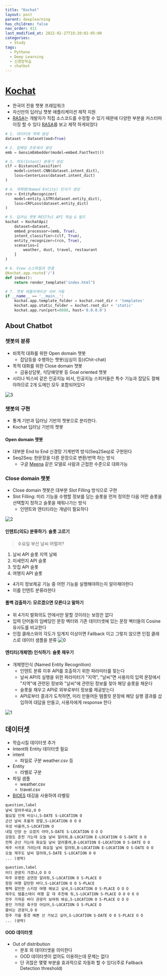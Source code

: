 ```yaml
---
title: "Kochat"
layout: post
parent: deeplearning
has_children: false
nav_order: 411
last_modified_at: 2022-02-27T18:20:02-05:00
categories:
  - Study
tags:
  - Pythone
  - Deep Learning
  - 신경망학습
  - chatbot
---
```


# [Kochat]

- 한국어 전용 챗봇 프레임워크
- 자신만의 딥러닝 챗봇 애플리케이션 제작 지원
-  [RASA]는 개발자가 직접 소스코드를 수정할 수 있기 때문에 다양한 부분을 커스터마이징 할 수 있다 [RASA]를 보고 제작 하게되었다

```py
# 1. 데이터셋 객체 생성
dataset = Dataset(ood=True)

# 2. 임베딩 프로세서 생성
emb = GensimEmbedder(model=embed.FastText())

# 3. 의도(Intent) 분류기 생성
clf = DistanceClassifier(
    model=intent.CNN(dataset.intent_dict),                  
    loss=CenterLoss(dataset.intent_dict)                    
)

# 4. 개체명(Named Entity) 인식기 생성                                                     
rcn = EntityRecognizer(
    model=entity.LSTM(dataset.entity_dict),
    loss=CRFLoss(dataset.entity_dict)
)

# 5. 딥러닝 챗봇 RESTful API 학습 & 빌드
kochat = KochatApi(
    dataset=dataset, 
    embed_processor=(emb, True), 
    intent_classifier=(clf, True),
    entity_recognizer=(rcn, True), 
    scenarios=[
        weather, dust, travel, restaurant
    ]
)

# 6. View 소스파일과 연결                                                                                                        
@kochat.app.route('/')
def index():
    return render_template("index.html")

# 7. 챗봇 애플리케이션 서버 가동                                                          
if __name__ == '__main__':
    kochat.app.template_folder = kochat.root_dir + 'templates'
    kochat.app.static_folder = kochat.root_dir + 'static'
    kochat.app.run(port=8080, host='0.0.0.0')
```

## About Chatbot
### 챗봇의 분류

- 비목적 대화를 위한 Open domain 챗봇
    - 잡담등을 수행하는 챗봇(심심이 등)(Chit-chat)
- 목적 대화를 위한 Close domain 챗봇
    - 금융상담봇, 식당예얏봇 등 Goal oriented 챗봇
- 시리나 빅스비 같은 인공지능 비서, 인공지능 스피커들은 특수 기능과 잡담도 잘해야하므로 2개 도메인 모두 포함되어있다

![3](../../assets/images/about-chatbot.jpg)

### 챗봇의 구현

- 통계 기반과 딥러닝 기반의 챗봇으로 분리한다.
- Kochat 딥러닝 기반의 챗봇

#### Open domain  챗봇
- 대부분 End to End 신경망 기계번역 방식(Seq2Seq)로 구현된다
- Seq2Seq: 한문장을 다른 문장으로 변환/번역 하는 방식 
    - 구글 [Meena] 같은 모델로 사람과 근접한 수준으로 대화가능

### Close domain 챗봇

- Close domain 챗봇은 대부분 Slot Filling 방식으로 구현
- Slot Filling: 미리 기능을 수행할 정보를 담는 슬롯을 먼저 정의한 다음 어떤 슬롯을 선택할지 정하고 슬롯을 채워나가는 방식
    - 인텐트와 엔티티라는 개념이 필요하다

![2](../../assets/images/close-domain-01.jpg)

#### 인텐트(의도) 분류하기: 슬롯 고르기

> 수요일 부산 날씨 어떨까?

1. 날씨 API 슬롯 지역 날짜
2. 미세먼지 API 슬롯
3. 맛집 API 슬롯
4. 여행지 API 슬롯

- 4가지 정보제공 기능 중 어떤 기능을 실행해야하는지 알아채야한다
- 이를 인텐트 분류라한다

#### 폴백 검출하기: 모르겠으면 모른다고 말하기

- 위 4가지 발화의도 안에서만 말할 것이라는 보장은 없다
- 입력 단어들의 임베딩인 문장 벡터와 기존 데이터셋에 있는 문장 벡터들의 Cosine 유사도를 비교한다
- 인접 클래스와의 각도가 임계치 이상이면 Fallback 이고 그렇지 않으면 인접 클래스로 데이터 샘플을 분류
![0](../../assets/images/fallback.png)

#### 엔티티(개체명) 인식하기: 슬롯 채우기

- 개체명인식 (Named Entity Recognition)
  - 인텐트 분류 이후 API를 호출하기 위한 파라미터를 찾는다 
  - 날씨 API의 실행을 위한 파라미터가 "지역", "날씨"면 사용자의 입력 문장에서 "지역"에 관련된 정보와 "날씨"에 관련된 정보를 찾아 해당 슬롯을 채운다
  - 슬롯을 채우고 API로 외부로부터 정보를 제공받는다 
  - API로부터 결과가 도착하면, 미리 만들어둔 템플릿 문장에 해당 실행 결과를 삽입하여 대답을 만들고, 사용자에게 response 한다

![1](../../assets/images/response.jpg)

## 데이터셋

- 학습시킬 데이터셋 추가
- Intent와 Entity 데이터셋 필요
- intent
  - 파일로 구분 weather.csv 등
- Entity
  - 라벨로 구분
- 파일 샘플
    - weather.csv
    - travel.csv
- [BIOES] 태깅을 사용하여 라벨링
```
question,label
날씨 알려주세요,O O
월요일 인제 비오니,S-DATE S-LOCATION O
군산 날씨 추울까 정말,S-LOCATION O O O
곡성 비올까,S-LOCATION O
내일 단양 눈 오겠지 아마,S-DATE S-LOCATION O O O
강원도 춘천 가는데 오늘 날씨 알려줘,B-LOCATION E-LOCATION O S-DATE O O
전북 군산 가는데 화요일 날씨 알려줄래,B-LOCATION E-LOCATION O S-DATE O O
제주 서귀포 가려는데 화요일 날씨 알려줘,B-LOCATION E-LOCATION O S-DATE O O
오늘 제주도 날씨 알려줘,S-DATE S-LOCATION O O
... (생략)
```

```
question,label
어디 관광지 가겠냐,O O O
파주 유명한 공연장 알려줘,S-LOCATION O S-PLACE O
창원 여행 갈만한 바다,S-LOCATION O O S-PLACE
평택 갈만한 스키장 여행 해보고 싶네,S-LOCATION O S-PLACE O O O
제주도 템플스테이 여행 갈 데 추천해 줘,S-LOCATION S-PLACE O O O O O
전주 가까운 바다 관광지 보여줘 봐요,S-LOCATION O S-PLACE O O O
용인 가까운 축구장 어딨어,S-LOCATION O S-PLACE O
붐비는 관광지,O O
청주 가을 풍경 예쁜 산 가보고 싶어,S-LOCATION S-DATE O O S-PLACE O O
... (생략)
```

#### OOD 데이터셋

- Out of distribution
  - 분포 외 데이터셋을 의미한다
  - OOD 데이터셋이 없어도 이용하는데 문제는 없다
  - 단 귀찮은 몇몇 부분을 효과적으로 자동화 할 수 있다(주로 Fallback Detection threshold)



[kochat]: https://github.com/hyunwoongko/kochat
[rasa]: https://rasa.com/
[Meena]:https://ai.googleblog.com/2020/01/towards-conversational-agent-that-can.html
[BIOES]: https://en.wikipedia.org/wiki/Inside%E2%80%93outside%E2%80%93beginning_(tagging)
